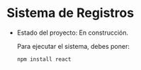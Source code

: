<h1>Sistema de Registros</h1>

- Estado del proyecto: En construcción.

  Para ejecutar el sistema, debes poner:

  ``npm install react``
